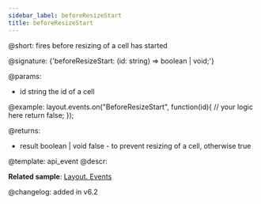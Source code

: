 ```yaml
---
sidebar_label: beforeResizeStart
title: beforeResizeStart
---          
```


@short: fires before resizing of a cell has started

@signature: {'beforeResizeStart: (id: string) => boolean | void;'}

@params:
- id		string		the id of a cell


@example:
layout.events.on("BeforeResizeStart", function(id){
	// your logic here
    return false;
});

@returns:
- result	boolean | void		false - to prevent resizing of a cell, otherwise true



@template: api_event
@descr:

**Related sample**: [Layout. Events](https://snippet.dhtmlx.com/fyxw0map)

@changelog:
added in v6.2

